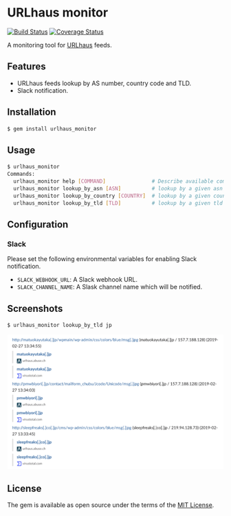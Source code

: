 # URLhaus monitor

[![Build Status](https://travis-ci.org/ninoseki/urlhaus_monitor.svg?branch=master)](https://travis-ci.org/ninoseki/urlhaus_monitor)
[![Coverage Status](https://coveralls.io/repos/github/ninoseki/urlhaus_monitor/badge.svg?branch=master)](https://coveralls.io/github/ninoseki/urlhaus_monitor?branch=master)

A monitoring tool for [URLhaus](https://urlhaus.abuse.ch/) feeds.

## Features

- URLhaus feeds lookup by AS number, country code and TLD.
- Slack notification.

## Installation

```bash
$ gem install urlhaus_monitor
```

## Usage

```bash
$ urlhaus_monitor
Commands:
  urlhaus_monitor help [COMMAND]               # Describe available commands or one specific command
  urlhaus_monitor lookup_by_asn [ASN]          # lookup by a given asn
  urlhaus_monitor lookup_by_country [COUNTRY]  # lookup by a given country code
  urlhaus_monitor lookup_by_tld [TLD]          # lookup by a given tld
```

## Configuration

### Slack

Please set the following environmental variables for enabling Slack notification.

- `SLACK_WEBHOOK_URL`: A Slack webhook URL.
- `SLACK_CHANNEL_NAME`: A Slask channel name which will be notified.

## Screenshots

```bash
$ urlhaus_monitor lookup_by_tld jp
```

![img](./screenshots/example.png)

## License

The gem is available as open source under the terms of the [MIT License](https://opensource.org/licenses/MIT).

```

```
